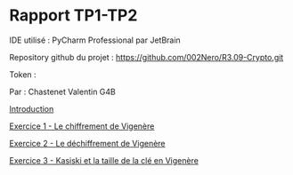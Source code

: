 # Rapport TP1-TP2

IDE utilisé : PyCharm Professional par JetBrain

Repository github du projet : https://github.com/002Nero/R3.09-Crypto.git

Token : 

Par : Chastenet Valentin G4B

[Introduction](Rapport%20TP1-TP2%2010c331b482cc8003851ef110724c7eed/Introduction%20114331b482cc8038b871d54cc9a132db.md)

[Exercice 1 - Le chiffrement de Vigenère](Rapport%20TP1-TP2%2010c331b482cc8003851ef110724c7eed/Exercice%201%20-%20Le%20chiffrement%20de%20Vigene%CC%80re%2010c331b482cc80588f52eb943c007285.md)

[Exercice 2 - Le déchiffrement de Vigenère](Rapport%20TP1-TP2%2010c331b482cc8003851ef110724c7eed/Exercice%202%20-%20Le%20de%CC%81chiffrement%20de%20Vigene%CC%80re%20114331b482cc806c9bc9f7c17be13950.md)

[Exercice 3 - Kasiski et la taille de la clé en Vigenère](Rapport%20TP1-TP2%2010c331b482cc8003851ef110724c7eed/Exercice%203%20-%20Kasiski%20et%20la%20taille%20de%20la%20cle%CC%81%20en%20Vi%20114331b482cc800a8571f3ab6ade7f25.md)